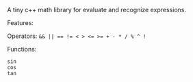 A tiny c++ math library for evaluate and recognize expressions.

Features:

Operators:
    ```
    && ||
    == != < > <= >=
    + -
    * / %
    ^
    !
    ```

Functions:

    sin
    cos
    tan
    